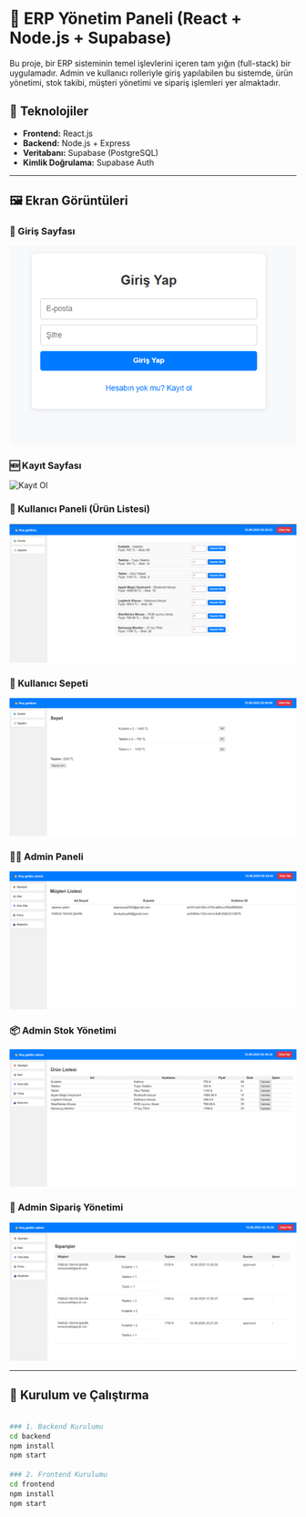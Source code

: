 # 🧾 ERP Yönetim Paneli (React + Node.js + Supabase)

Bu proje, bir ERP sisteminin temel işlevlerini içeren tam yığın (full-stack) bir uygulamadır. Admin ve kullanıcı rolleriyle giriş yapılabilen bu sistemde, ürün yönetimi, stok takibi, müşteri yönetimi ve sipariş işlemleri yer almaktadır.

## 🔧 Teknolojiler
- **Frontend:** React.js
- **Backend:** Node.js + Express
- **Veritabanı:** Supabase (PostgreSQL)
- **Kimlik Doğrulama:** Supabase Auth

---

## 🖼️ Ekran Görüntüleri

### 🔐 Giriş Sayfası
![Giriş Sayfası](./screenshots/giriş.png)

### 🆕 Kayıt Sayfası
![Kayıt Ol](./screenshots/kayıtol.png)

### 👤 Kullanıcı Paneli (Ürün Listesi)
![Kullanıcı Ürün](./screenshots/müşteripaneli.png)

### 🛒 Kullanıcı Sepeti
![Kullanıcı Sepeti](./screenshots/sepet.png)

### 🧑‍💼 Admin Paneli
![Admin Müşteri](./screenshots/müşterilistesi.png)

### 📦 Admin Stok Yönetimi
![Admin Stok](./screenshots/ürünlistesi.png)

### 📑 Admin Sipariş Yönetimi
![Admin Sipariş](./screenshots/adminpaneli.png)

---

## 🚀 Kurulum ve Çalıştırma



```bash

### 1. Backend Kurulumu
cd backend
npm install
npm start

### 2. Frontend Kurulumu
cd frontend
npm install
npm start